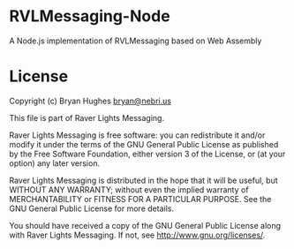 # RVLMessaging-Node

A Node.js implementation of RVLMessaging based on Web Assembly

# License

Copyright (c) Bryan Hughes <bryan@nebri.us>

This file is part of Raver Lights Messaging.

Raver Lights Messaging is free software: you can redistribute it and/or modify
it under the terms of the GNU General Public License as published by
the Free Software Foundation, either version 3 of the License, or
(at your option) any later version.

Raver Lights Messaging is distributed in the hope that it will be useful,
but WITHOUT ANY WARRANTY; without even the implied warranty of
MERCHANTABILITY or FITNESS FOR A PARTICULAR PURPOSE.  See the
GNU General Public License for more details.

You should have received a copy of the GNU General Public License
along with Raver Lights Messaging.  If not, see <http://www.gnu.org/licenses/>.
